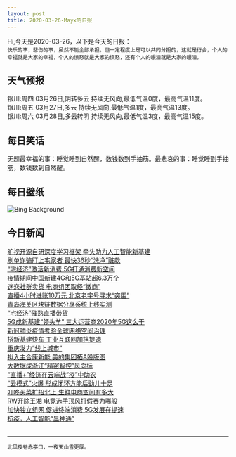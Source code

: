 ```yaml
---
layout: post
title: 2020-03-26-Mayx的日报
---
```


Hi,今天是2020-03-26，以下是今天的日报：<br><small>
快乐的事，悲伤的事，虽然不能全部承担，但一定程度上是可以共同分担的，这就是行会，个人的幸福就是大家的幸福，个人的愤怒就是大家的愤怒，还有个人的眼泪就是大家的眼泪。</small><!--more-->
## 天气预报
银川:周四 03月26日,阴转多云 持续无风向,最低气温0度，最高气温11度。<br>银川:周五 03月27日,多云 持续无风向,最低气温1度，最高气温13度。<br>银川:周六 03月28日,多云转阴 持续无风向,最低气温3度，最高气温15度。
## 每日笑话
无题最幸福的事：睡觉睡到自然醒，数钱数到手抽筋。最悲哀的事：睡觉睡到手抽筋，数钱数到自然醒。
## 每日壁纸
![Bing Background](https://cn.bing.com/th?id=OHR.RadcliffeCamera_EN-US0047487559_1920x1080.jpg&rf=LaDigue_1920x1080.jpg&pid=hp "The Radcliffe Camera, Oxford, England, for Tolkien Reading Day (© Joe Daniel Price/Getty Images)")
## 今日新闻

[旷视开源自研深度学习框架 牵头助力人工智能新基建](http://it.people.com.cn/n1/2020/0326/c1009-31649543.html)   
[刷单诈骗盯上宅家者 最快36秒“洗净”赃款](http://it.people.com.cn/n1/2020/0326/c1009-31648670.html)   
[“宅经济”激活新消费 5G打通消费新空间](http://it.people.com.cn/n1/2020/0326/c1009-31648633.html)   
[疫情期间中国新建4G和5G基站超6.3万个](http://it.people.com.cn/n1/2020/0326/c1009-31648632.html)   
[迷恋社群卖货 电商组团取经“微商”](http://it.people.com.cn/n1/2020/0326/c1009-31648619.html)   
[直播4小时进账10万元 北京老字号寻求“突围”](http://it.people.com.cn/n1/2020/0326/c1009-31648613.html)   
[青岛海关区块链数据分享系统上线实测](http://it.people.com.cn/n1/2020/0326/c1009-31648641.html)   
[“宅经济”催熟直播带货](http://it.people.com.cn/n1/2020/0326/c1009-31648612.html)   
[5G成新基建“领头羊” 三大运营商2020年5G这么干](http://it.people.com.cn/n1/2020/0326/c1009-31648608.html)   
[新冠肺炎疫情考验全球网络空间治理](http://it.people.com.cn/n1/2020/0326/c1009-31648638.html)   
[搭新基建快车 工业互联网加挡提速](http://it.people.com.cn/n1/2020/0326/c1009-31648637.html)   
[重庆发力“线上城市”](http://it.people.com.cn/n1/2020/0326/c1009-31648634.html)   
[拟入主合康新能 美的集团拓A股版图](http://it.people.com.cn/n1/2020/0326/c1009-31648607.html)   
[大数据成浙江“精密智控”风向标](http://it.people.com.cn/n1/2020/0326/c1009-31648599.html)   
[“直播+”经济在云端战“疫”中助农](http://it.people.com.cn/n1/2020/0326/c1009-31648600.html)   
[“云模式”火爆 形成闭环方能后劲儿十足](http://it.people.com.cn/n1/2020/0326/c1009-31648598.html)   
[叮咚买菜扩招北上 生鲜电商空间有多大](http://it.people.com.cn/n1/2020/0326/c1009-31648605.html)   
[RW开除王湘 电竞选手顶风打假赛为哪般](http://it.people.com.cn/n1/2020/0326/c1009-31648602.html)   
[加快独立组网 促进终端消费 5G发展在提速](http://it.people.com.cn/n1/2020/0326/c1009-31648583.html)   
[抗疫，人工智能“显神通”](http://it.people.com.cn/n1/2020/0326/c1009-31648585.html)   
<br />

***

<small>北风夜卷赤亭口，一夜天山雪更厚。</small>
